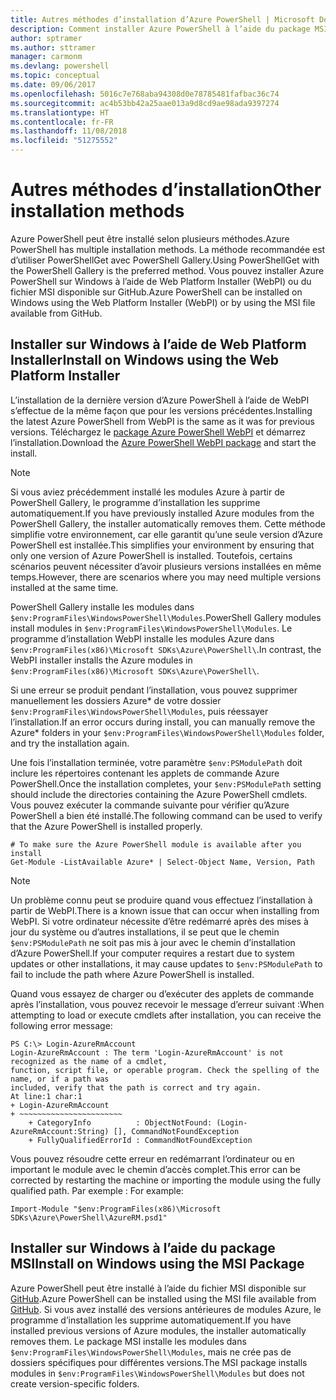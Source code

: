 ```yaml
---
title: Autres méthodes d’installation d’Azure PowerShell | Microsoft Docs
description: Comment installer Azure PowerShell à l’aide du package MSI ou de Web Platform Installer.
author: sptramer
ms.author: sttramer
manager: carmonm
ms.devlang: powershell
ms.topic: conceptual
ms.date: 09/06/2017
ms.openlocfilehash: 5016c7e768aba94308d0e78785481fafbac36c74
ms.sourcegitcommit: ac4b53bb42a25aae013a9d8cd9ae98ada9397274
ms.translationtype: HT
ms.contentlocale: fr-FR
ms.lasthandoff: 11/08/2018
ms.locfileid: "51275552"
---
```

# <a name="other-installation-methods"></a><span data-ttu-id="66090-103">Autres méthodes d’installation</span><span class="sxs-lookup"><span data-stu-id="66090-103">Other installation methods</span></span>

<span data-ttu-id="66090-104">Azure PowerShell peut être installé selon plusieurs méthodes.</span><span class="sxs-lookup"><span data-stu-id="66090-104">Azure PowerShell has multiple installation methods.</span></span> <span data-ttu-id="66090-105">La méthode recommandée est d’utiliser PowerShellGet avec PowerShell Gallery.</span><span class="sxs-lookup"><span data-stu-id="66090-105">Using PowerShellGet with the PowerShell Gallery is the preferred method.</span></span> <span data-ttu-id="66090-106">Vous pouvez installer Azure PowerShell sur Windows à l’aide de Web Platform Installer (WebPI) ou du fichier MSI disponible sur GitHub.</span><span class="sxs-lookup"><span data-stu-id="66090-106">Azure PowerShell can be installed on Windows using the Web Platform Installer (WebPI) or by using the MSI file available from GitHub.</span></span>

## <a name="install-on-windows-using-the-web-platform-installer"></a><span data-ttu-id="66090-107">Installer sur Windows à l’aide de Web Platform Installer</span><span class="sxs-lookup"><span data-stu-id="66090-107">Install on Windows using the Web Platform Installer</span></span>

<span data-ttu-id="66090-108">L’installation de la dernière version d’Azure PowerShell à l’aide de WebPI s’effectue de la même façon que pour les versions précédentes.</span><span class="sxs-lookup"><span data-stu-id="66090-108">Installing the latest Azure PowerShell from WebPI is the same as it was for previous versions.</span></span>
<span data-ttu-id="66090-109">Téléchargez le [package Azure PowerShell WebPI](http://aka.ms/webpi-azps) et démarrez l’installation.</span><span class="sxs-lookup"><span data-stu-id="66090-109">Download the [Azure PowerShell WebPI package](http://aka.ms/webpi-azps) and start the install.</span></span>

> [!NOTE]
> <span data-ttu-id="66090-110">Si vous aviez précédemment installé les modules Azure à partir de PowerShell Gallery, le programme d’installation les supprime automatiquement.</span><span class="sxs-lookup"><span data-stu-id="66090-110">If you have previously installed Azure modules from the PowerShell Gallery, the installer automatically removes them.</span></span> <span data-ttu-id="66090-111">Cette méthode simplifie votre environnement, car elle garantit qu’une seule version d’Azure PowerShell est installée.</span><span class="sxs-lookup"><span data-stu-id="66090-111">This simplifies your environment by ensuring that only one version of Azure PowerShell is installed.</span></span> <span data-ttu-id="66090-112">Toutefois, certains scénarios peuvent nécessiter d’avoir plusieurs versions installées en même temps.</span><span class="sxs-lookup"><span data-stu-id="66090-112">However, there are scenarios where you may need multiple versions installed at the same time.</span></span>
>
> <span data-ttu-id="66090-113">PowerShell Gallery installe les modules dans `$env:ProgramFiles\WindowsPowerShell\Modules`.</span><span class="sxs-lookup"><span data-stu-id="66090-113">PowerShell Gallery modules install modules in `$env:ProgramFiles\WindowsPowerShell\Modules`.</span></span> <span data-ttu-id="66090-114">Le programme d’installation WebPI installe les modules Azure dans `$env:ProgramFiles(x86)\Microsoft SDKs\Azure\PowerShell\`.</span><span class="sxs-lookup"><span data-stu-id="66090-114">In contrast, the WebPI installer installs the Azure modules in `$env:ProgramFiles(x86)\Microsoft SDKs\Azure\PowerShell\`.</span></span>
>
> <span data-ttu-id="66090-115">Si une erreur se produit pendant l’installation, vous pouvez supprimer manuellement les dossiers Azure\* de votre dossier `$env:ProgramFiles\WindowsPowerShell\Modules`, puis réessayer l’installation.</span><span class="sxs-lookup"><span data-stu-id="66090-115">If an error occurs during install, you can manually remove the Azure\* folders in your `$env:ProgramFiles\WindowsPowerShell\Modules` folder, and try the installation again.</span></span>

<span data-ttu-id="66090-116">Une fois l’installation terminée, votre paramètre `$env:PSModulePath` doit inclure les répertoires contenant les applets de commande Azure PowerShell.</span><span class="sxs-lookup"><span data-stu-id="66090-116">Once the installation completes, your `$env:PSModulePath` setting should include the directories containing the Azure PowerShell cmdlets.</span></span> <span data-ttu-id="66090-117">Vous pouvez exécuter la commande suivante pour vérifier qu’Azure PowerShell a bien été installé.</span><span class="sxs-lookup"><span data-stu-id="66090-117">The following command can be used to verify that the Azure PowerShell is installed properly.</span></span>

```powershell-interactive
# To make sure the Azure PowerShell module is available after you install
Get-Module -ListAvailable Azure* | Select-Object Name, Version, Path
```

> [!NOTE]
> <span data-ttu-id="66090-118">Un problème connu peut se produire quand vous effectuez l’installation à partir de WebPI.</span><span class="sxs-lookup"><span data-stu-id="66090-118">There is a known issue that can occur when installing from WebPI.</span></span> <span data-ttu-id="66090-119">Si votre ordinateur nécessite d’être redémarré après des mises à jour du système ou d’autres installations, il se peut que le chemin `$env:PSModulePath` ne soit pas mis à jour avec le chemin d’installation d’Azure PowerShell.</span><span class="sxs-lookup"><span data-stu-id="66090-119">If your computer requires a restart due to system updates or other installations, it may cause updates to `$env:PSModulePath` to fail to include the path where Azure PowerShell is installed.</span></span>

<span data-ttu-id="66090-120">Quand vous essayez de charger ou d’exécuter des applets de commande après l’installation, vous pouvez recevoir le message d’erreur suivant :</span><span class="sxs-lookup"><span data-stu-id="66090-120">When attempting to load or execute cmdlets after installation, you can receive the following error message:</span></span>

```output
PS C:\> Login-AzureRmAccount
Login-AzureRmAccount : The term 'Login-AzureRmAccount' is not recognized as the name of a cmdlet,
function, script file, or operable program. Check the spelling of the name, or if a path was
included, verify that the path is correct and try again.
At line:1 char:1
+ Login-AzureRmAccount
+ ~~~~~~~~~~~~~~~~~~~~~~~
    + CategoryInfo          : ObjectNotFound: (Login-AzureRmAccount:String) [], CommandNotFoundException
    + FullyQualifiedErrorId : CommandNotFoundException
```

<span data-ttu-id="66090-121">Vous pouvez résoudre cette erreur en redémarrant l’ordinateur ou en important le module avec le chemin d’accès complet.</span><span class="sxs-lookup"><span data-stu-id="66090-121">This error can be corrected by restarting the machine or importing the module using the fully qualified path.</span></span> <span data-ttu-id="66090-122">Par exemple : </span><span class="sxs-lookup"><span data-stu-id="66090-122">For example:</span></span>

```powershell-interactive
Import-Module "$env:ProgramFiles(x86)\Microsoft SDKs\Azure\PowerShell\AzureRM.psd1"
```

## <a name="install-on-windows-using-the-msi-package"></a><span data-ttu-id="66090-123">Installer sur Windows à l’aide du package MSI</span><span class="sxs-lookup"><span data-stu-id="66090-123">Install on Windows using the MSI Package</span></span>

<span data-ttu-id="66090-124">Azure PowerShell peut être installé à l’aide du fichier MSI disponible sur [GitHub](https://github.com/Azure/azure-powershell/releases/latest).</span><span class="sxs-lookup"><span data-stu-id="66090-124">Azure PowerShell can be installed using the MSI file available from [GitHub](https://github.com/Azure/azure-powershell/releases/latest).</span></span> <span data-ttu-id="66090-125">Si vous avez installé des versions antérieures de modules Azure, le programme d’installation les supprime automatiquement.</span><span class="sxs-lookup"><span data-stu-id="66090-125">If you have installed previous versions of Azure modules, the installer automatically removes them.</span></span> <span data-ttu-id="66090-126">Le package MSI installe les modules dans `$env:ProgramFiles\WindowsPowerShell\Modules`, mais ne crée pas de dossiers spécifiques pour différentes versions.</span><span class="sxs-lookup"><span data-stu-id="66090-126">The MSI package installs modules in `$env:ProgramFiles\WindowsPowerShell\Modules` but does not create version-specific folders.</span></span>


